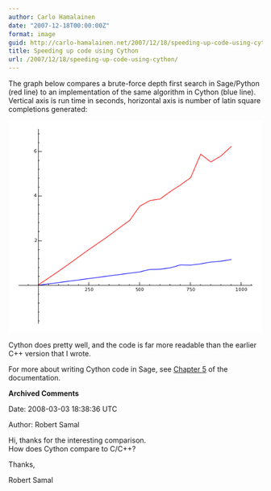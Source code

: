 ```yaml
---
author: Carlo Hamalainen
date: "2007-12-18T00:00:00Z"
format: image
guid: http://carlo-hamalainen.net/2007/12/18/speeding-up-code-using-cython/
title: Speeding up code using Cython
url: /2007/12/18/speeding-up-code-using-cython/
---
```

The graph below compares a brute-force depth first search in Sage/Python (red line) to an implementation of the same algorithm in Cython (blue line). Vertical axis is run time in seconds, horizontal axis is number of latin square completions generated:

![](/stuff/myfiles/py_v_pyrex.png) 

Cython does pretty well, and the code is far more readable than the earlier C++ version that I wrote.

For more about writing Cython code in Sage, see [Chapter 5](http://sagemath.org/doc/html/prog/node32.html) of the documentation.

**Archived Comments**

Date: 2008-03-03 18:38:36 UTC

Author: Robert Samal

Hi, thanks for the interesting comparison.  
How does Cython compare to C/C++?

Thanks,

Robert Samal
